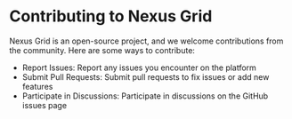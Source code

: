 # Contributing to Nexus Grid

Nexus Grid is an open-source project, and we welcome contributions from the community. Here are some ways to contribute:

- Report Issues: Report any issues you encounter on the platform
- Submit Pull Requests: Submit pull requests to fix issues or add new features
- Participate in Discussions: Participate in discussions on the GitHub issues page
